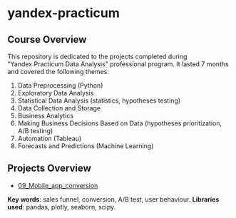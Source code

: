 # yandex-practicum
## Course Overview
This repository is dedicated to the projects completed during "Yandex.Practicum Data Analysis" professional program. 
It lasted 7 months and covered the following themes:
1. Data Preprocessing (Python)
2. Exploratory Data Analysis 
3. Statistical Data Analysis (statistics, hypotheses testing)
4. Data Collection and Storage
5. Business Analytics
6. Making Business Decisions Based on Data (hypotheses prioritization, A/B testing)
7. Automation (Tableau)
8. Forecasts and Predictions (Machine Learning)

## Projects Overview
 * [09_Mobile_app_conversion](https://github.com/artefazosya/yandex-practicum/blob/main/09_Mobile_app_conversion.ipynb)
 
  **Key words**: sales funnel, conversion, A/B test, user behaviour. 
  **Libraries used**: pandas, plotly, seaborn, scipy.

